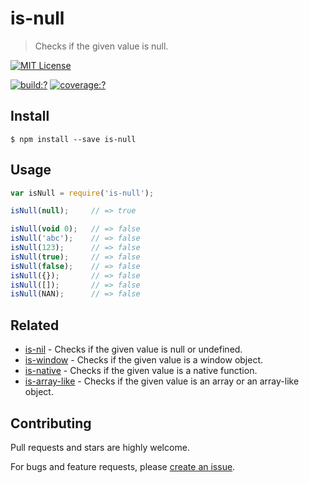 # is-null

> Checks if the given value is null. 

[![MIT License](https://img.shields.io/badge/license-MIT_License-green.svg?style=flat-square)](https://github.com/bubkoo/is-null/blob/master/LICENSE)

[![build:?](https://img.shields.io/travis/bubkoo/is-null/master.svg?style=flat-square)](https://travis-ci.org/bubkoo/is-null)
[![coverage:?](https://img.shields.io/coveralls/bubkoo/is-null/master.svg?style=flat-square)](https://coveralls.io/github/bubkoo/is-null)


## Install

```
$ npm install --save is-null 
```


## Usage

```js
var isNull = require('is-null');

isNull(null);     // => true

isNull(void 0);   // => false
isNull('abc');    // => false
isNull(123);      // => false
isNull(true);     // => false
isNull(false);    // => false
isNull({});       // => false
isNull([]);       // => false
isNull(NAN);      // => false
```

## Related

- [is-nil](https://github.com/bubkoo/is-nil) - Checks if the given value is null or undefined.
- [is-window](https://github.com/bubkoo/is-window) - Checks if the given value is a window object.
- [is-native](https://github.com/bubkoo/is-native) - Checks if the given value is a native function.
- [is-array-like](https://github.com/bubkoo/is-array-like) - Checks if the given value is an array or an array-like object.

## Contributing

Pull requests and stars are highly welcome.

For bugs and feature requests, please [create an issue](https://github.com/bubkoo/is-null/issues/new).
